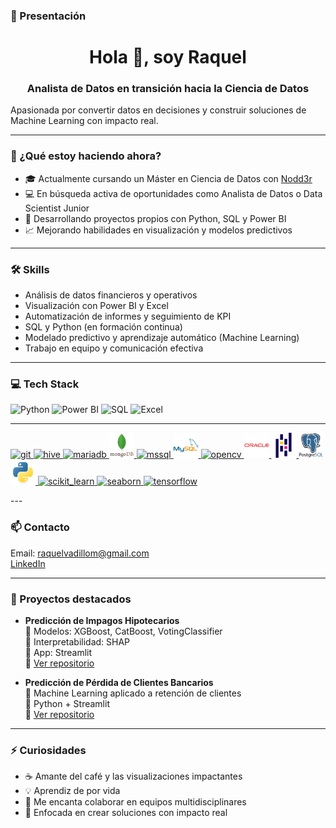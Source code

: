 ### 👋 Presentación

<h1 align="center">Hola 👋, soy Raquel</h1>
<h3 align="center">Analista de Datos en transición hacia la Ciencia de Datos</h3>

Apasionada por convertir datos en decisiones y construir soluciones de Machine Learning con impacto real.

---

### 🧠 ¿Qué estoy haciendo ahora?

- 🎓 Actualmente cursando un Máster en Ciencia de Datos con [Nodd3r](https://nodd3r.com/master_data_science)  
- 💻 En búsqueda activa de oportunidades como Analista de Datos o Data Scientist Junior  
- 🧠 Desarrollando proyectos propios con Python, SQL y Power BI  
- 📈 Mejorando habilidades en visualización y modelos predictivos
---

### 🛠️ Skills

- Análisis de datos financieros y operativos  
- Visualización con Power BI y Excel  
- Automatización de informes y seguimiento de KPI  
- SQL y Python (en formación continua)  
- Modelado predictivo y aprendizaje automático (Machine Learning)  
- Trabajo en equipo y comunicación efectiva

---

### 💻 Tech Stack

![Python](https://img.shields.io/badge/-Python-333333?style=for-the-badge&logo=python)
![Power BI](https://img.shields.io/badge/-Power%20BI-333333?style=for-the-badge&logo=powerbi)
![SQL](https://img.shields.io/badge/-SQL-333333?style=for-the-badge&logo=postgresql)
![Excel](https://img.shields.io/badge/-Excel-333333?style=for-the-badge&logo=microsoft-excel)

---
<p align="left"> <a href="https://git-scm.com/" target="_blank" rel="noreferrer"> <img src="https://www.vectorlogo.zone/logos/git-scm/git-scm-icon.svg" alt="git" width="40" height="40"/> </a> <a href="https://hive.apache.org/" target="_blank" rel="noreferrer"> <img src="https://www.vectorlogo.zone/logos/apache_hive/apache_hive-icon.svg" alt="hive" width="40" height="40"/> </a> <a href="https://mariadb.org/" target="_blank" rel="noreferrer"> <img src="https://www.vectorlogo.zone/logos/mariadb/mariadb-icon.svg" alt="mariadb" width="40" height="40"/> </a> <a href="https://www.mongodb.com/" target="_blank" rel="noreferrer"> <img src="https://raw.githubusercontent.com/devicons/devicon/master/icons/mongodb/mongodb-original-wordmark.svg" alt="mongodb" width="40" height="40"/> </a> <a href="https://www.microsoft.com/en-us/sql-server" target="_blank" rel="noreferrer"> <img src="https://www.svgrepo.com/show/303229/microsoft-sql-server-logo.svg" alt="mssql" width="40" height="40"/> </a> <a href="https://www.mysql.com/" target="_blank" rel="noreferrer"> <img src="https://raw.githubusercontent.com/devicons/devicon/master/icons/mysql/mysql-original-wordmark.svg" alt="mysql" width="40" height="40"/> </a> <a href="https://opencv.org/" target="_blank" rel="noreferrer"> <img src="https://www.vectorlogo.zone/logos/opencv/opencv-icon.svg" alt="opencv" width="40" height="40"/> </a> <a href="https://www.oracle.com/" target="_blank" rel="noreferrer"> <img src="https://raw.githubusercontent.com/devicons/devicon/master/icons/oracle/oracle-original.svg" alt="oracle" width="40" height="40"/> </a> <a href="https://pandas.pydata.org/" target="_blank" rel="noreferrer"> <img src="https://raw.githubusercontent.com/devicons/devicon/2ae2a900d2f041da66e950e4d48052658d850630/icons/pandas/pandas-original.svg" alt="pandas" width="40" height="40"/> </a> <a href="https://www.postgresql.org" target="_blank" rel="noreferrer"> <img src="https://raw.githubusercontent.com/devicons/devicon/master/icons/postgresql/postgresql-original-wordmark.svg" alt="postgresql" width="40" height="40"/> </a> <a href="https://www.python.org" target="_blank" rel="noreferrer"> <img src="https://raw.githubusercontent.com/devicons/devicon/master/icons/python/python-original.svg" alt="python" width="40" height="40"/> </a> <a href="https://scikit-learn.org/" target="_blank" rel="noreferrer"> <img src="https://upload.wikimedia.org/wikipedia/commons/0/05/Scikit_learn_logo_small.svg" alt="scikit_learn" width="40" height="40"/> </a> <a href="https://seaborn.pydata.org/" target="_blank" rel="noreferrer"> <img src="https://seaborn.pydata.org/_images/logo-mark-lightbg.svg" alt="seaborn" width="40" height="40"/> </a> <a href="https://www.tensorflow.org" target="_blank" rel="noreferrer"> <img src="https://www.vectorlogo.zone/logos/tensorflow/tensorflow-icon.svg" alt="tensorflow" width="40" height="40"/> </a> </p>
---

### 📫 Contacto

Email: raquelvadillom@gmail.com  
[LinkedIn](https://www.linkedin.com/in/raquelvadillo)

---

### 🚀 Proyectos destacados

- **Predicción de Impagos Hipotecarios**  
  📍 Modelos: XGBoost, CatBoost, VotingClassifier  
  📍 Interpretabilidad: SHAP  
  📍 App: Streamlit  
  📍 [Ver repositorio](https://github.com/rvad-datascient/Proy_Impago_Hipotecas.git)

- **Predicción de Pérdida de Clientes Bancarios**  
  📍 Machine Learning aplicado a retención de clientes  
  📍 Python + Streamlit  
  📍 [Ver repositorio](https://github.com/rvad-datascient/Proy_Perdida_clientes.git)

---

### ⚡ Curiosidades

- ☕ Amante del café y las visualizaciones impactantes  
- 💡 Aprendiz de por vida  
- 👥 Me encanta colaborar en equipos multidisciplinares  
- 🚀 Enfocada en crear soluciones con impacto real


